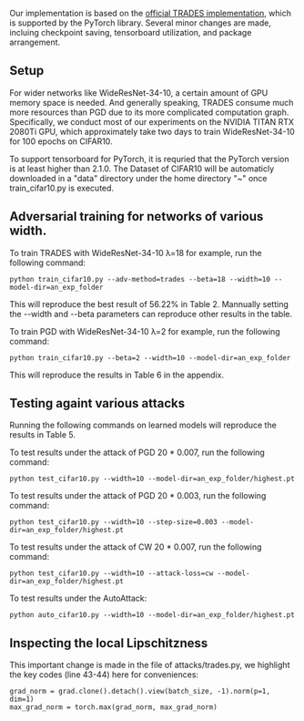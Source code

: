 
Our implementation is based on the [official TRADES implementation](https://github.com/yaodongyu/TRADES), which is supported by the PyTorch library. Several minor changes are made, incluing checkpoint saving, tensorboard utilization, and package arrangement.

## Setup

For wider networks like WideResNet-34-10, a certain amount of GPU memory space is needed. And generally speaking, TRADES consume much more resources than PGD due to its more complicated computation graph. Specifically, we conduct most of our experiments on the NVIDIA TITAN RTX 2080Ti GPU, which approximately take two days to train WideResNet-34-10 for 100 epochs on CIFAR10.

To support tensorboard for PyTorch, it is requried that the PyTorch version is at least higher than 2.1.0. The Dataset of CIFAR10 will be automaticly downloaded in a "data" directory under the home directory "~" once train_cifar10.py is executed.

## Adversarial training for networks of various width.

To train TRADES with WideResNet-34-10 λ=18 for example, run the following command:
```
python train_cifar10.py --adv-method=trades --beta=18 --width=10 --model-dir=an_exp_folder

```
This will reproduce the best result of 56.22% in Table 2. Mannually setting the --width and --beta parameters can reproduce other results in the table.

To train PGD with WideResNet-34-10 λ=2 for example, run the following command:
```
python train_cifar10.py --beta=2 --width=10 --model-dir=an_exp_folder

```
This will reproduce the results in Table 6 in the appendix.



## Testing againt various attacks
Running the following commands on learned models will reproduce the results in Table 5.

To test results under the attack of PGD 20 * 0.007, run the following command:

```
python test_cifar10.py --width=10 --model-dir=an_exp_folder/highest.pt

```

To test results under the attack of PGD 20 * 0.003, run the following command:

```
python test_cifar10.py --width=10 --step-size=0.003 --model-dir=an_exp_folder/highest.pt

```

To test results under the attack of CW 20 * 0.007, run the following command:

```
python test_cifar10.py --width=10 --attack-loss=cw --model-dir=an_exp_folder/highest.pt

```
To test results under the AutoAttack:

```
python auto_cifar10.py --width=10 --model-dir=an_exp_folder/highest.pt

```


## Inspecting the local Lipschitzness

This important change is made in the file of attacks/trades.py, we highlight the key codes (line 43-44) here for conveniences:

```
grad_norm = grad.clone().detach().view(batch_size, -1).norm(p=1, dim=1)
max_grad_norm = torch.max(grad_norm, max_grad_norm)

```
